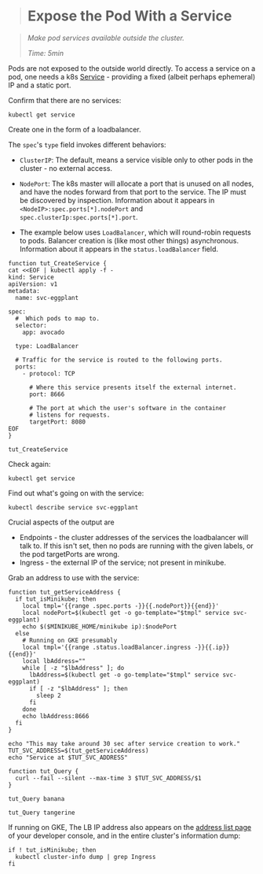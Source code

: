 ># Expose the Pod With a Service

> _Make pod services available outside the cluster._
>
> _Time: 5min_

Pods are not exposed to the outside world directly.  To
access a service on a pod, one  needs a k8s [Service] -
providing a fixed (albeit perhaps ephemeral) IP and a
static port.

[Service]: https://kubernetes.io/docs/concepts/services-networking/service

Confirm that there are no services:

<!-- @getService @test -->
```
kubectl get service
```

Create one in the form of a loadbalancer.

The `spec`'s `type` field invokes different
behaviors:

* `ClusterIP`: The default, means a service
  visible only to other pods in the cluster - no
  external access.

* `NodePort`: The k8s master will allocate a port that
  is unused on all nodes, and have the nodes forward
  from that port to the service.  The IP must be
  discovered by inspection.  Information about it
  appears in `<NodeIP>:spec.ports[*].nodePort` and
  `spec.clusterIp:spec.ports[*].port`.

* The example below uses `LoadBalancer`, which will
  round-robin requests to pods.  Balancer creation is
  (like most other things) asynchronous.  Information
  about it appears in the `status.loadBalancer` field.

<!-- @funcCreateService @test @debug -->
```
function tut_CreateService {
cat <<EOF | kubectl apply -f -
kind: Service
apiVersion: v1
metadata:
  name: svc-eggplant

spec:
  #  Which pods to map to.
  selector:
    app: avocado

  type: LoadBalancer

  # Traffic for the service is routed to the following ports.
  ports:
    - protocol: TCP

      # Where this service presents itself the external internet.
      port: 8666

      # The port at which the user's software in the container
      # listens for requests.
      targetPort: 8080
EOF
}
```

<!-- @createService @test @debug -->
```
tut_CreateService
```

Check again:

<!-- @getService @test @debug -->
```
kubectl get service
```

Find out what's going on with the service:


<!-- @describeService @test @debug -->
```
kubectl describe service svc-eggplant
```

Crucial aspects of the output are

* Endpoints - the cluster addresses of the services the
  loadbalancer will talk to.  If this isn't set, then
  no pods are running with the given labels, or the
  pod targetPorts are wrong.
* Ingress - the external IP of the service;
  not present in minikube.

Grab an address to use with the service:

<!-- @funcGetAddress @test @debug -->
```
function tut_getServiceAddress {
  if tut_isMinikube; then
    local tmpl='{{range .spec.ports -}}{{.nodePort}}{{end}}'
    local nodePort=$(kubectl get -o go-template="$tmpl" service svc-eggplant)
    echo $($MINIKUBE_HOME/minikube ip):$nodePort
  else
    # Running on GKE presumably
    local tmpl='{{range .status.loadBalancer.ingress -}}{{.ip}}{{end}}'
    local lbAddress=""
    while [ -z "$lbAddress" ]; do
      lbAddress=$(kubectl get -o go-template="$tmpl" service svc-eggplant)
      if [ -z "$lbAddress" ]; then
        sleep 2
      fi
    done
    echo lbAddress:8666
  fi
}
```

<!-- @getAddress @test @debug -->
```
echo "This may take around 30 sec after service creation to work."
TUT_SVC_ADDRESS=$(tut_getServiceAddress)
echo "Service at $TUT_SVC_ADDRESS"
```

<!-- @funcQueryServer @test @debug -->
```
function tut_Query {
  curl --fail --silent --max-time 3 $TUT_SVC_ADDRESS/$1
}
```

<!-- @queryServiceRaw1 @test @debug -->
```
tut_Query banana
```

<!-- @queryServiceRaw2 @test @debug -->
```
tut_Query tangerine
```

If running on GKE, The LB IP address also appears on the
[address list page](https://console.cloud.google.com/networking/addresses/list)
of your developer console, and in the entire cluster's
information dump:

<!-- @dumpClusterInfo -->
```
if ! tut_isMinikube; then
  kubectl cluster-info dump | grep Ingress
fi
```
